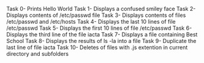 Task 0- Prints Hello World
Task 1- Displays a confused smiley face
Task 2- Displays contents of /etc/passwd file
Task 3- Displays contents of files /etc/passwd and /etc/hosts
Task 4- Displays the last 10 lines of file /etc/passwd
Task 5- Displays the first 10 lines of file /etc/passwd
Task 6- Displays the third line of the file iacta
Task 7- Displays a file containing Best School
Task 8- Displays the results of ls -la into a file 
Task 9- Duplicate the last line of file iacta
Task 10- Deletes of files with .js extention in current directory and subfolders
